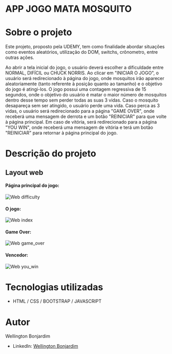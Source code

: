 # APP JOGO MATA MOSQUITO

# Sobre o projeto

Este projeto, proposto pela UDEMY, tem como finalidade abordar situações como eventos aleatórios, utilização do DOM, switchs, crônometro, entre outras ações.

Ao abrir a tela inicial do jogo, o usuário deverá escolher a dificuldade entre NORMAL, DIFÍCIL ou CHUCK NORRIS. Ao clicar em "INICIAR O JOGO", o usuário será redirecionado à página do jogo, onde mosquitos irão aparecer aleatoriamente (tanto referente à posição quanto ao tamanho) e o objetivo do jogo é atingi-los. O jogo possui uma contagem regressiva de 15 segundos, onde o objetivo do usuário é matar o maior número de mosquitos dentro desse tempo sem perder todas as suas 3 vidas. Caso o mosquito desapareça sem ser atingido, o usuário perde uma vida. Caso perca as 3 vidas, o usuário será redirecionado para a página "GAME OVER", onde receberá uma mensagem de derrota e um botão "REINICIAR" para que volte à página principal. Em caso de vitória, será redirecionado para a página "YOU WIN", onde receberá uma mensagem de vitória e terá um botão "REINICIAR" para retornar à página principal do jogo.  

# Descrição do projeto

## Layout web
#### Página principal do jogo:

![Web difficulty](https://github.com/wellington-bonjardim/PROJETO---APP-MATA-MOSQUITO/blob/master/assets/princial.PNG)

#### O jogo:

![Web index](https://github.com/wellington-bonjardim/PROJETO---APP-MATA-MOSQUITO/blob/master/assets/jogo.PNG)

#### Game Over: 

![Web game_over](https://github.com/wellington-bonjardim/PROJETO---APP-MATA-MOSQUITO/blob/master/assets/reiniciar.PNG)

#### Vencedor: 

![Web you_win](https://github.com/wellington-bonjardim/PROJETO---APP-MATA-MOSQUITO/blob/master/assets/vencedor.PNG)

# Tecnologias utilizadas
- HTML / CSS / BOOTSTRAP / JAVASCRIPT

# Autor

Wellington Bonjardim

- LinkedIn: [Wellington Bonjardim](https://www.linkedin.com/in/wellington-bonjardim/)
